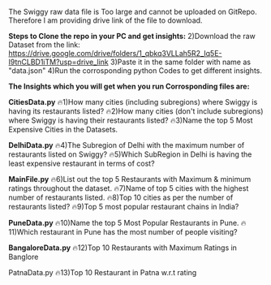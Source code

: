The Swiggy raw data file is Too large and cannot be uploaded on GitRepo. Therefore I am providing drive link of the file to download.

**Steps to Clone the repo in your PC and get insights:**
2)Download the raw Dataset from the link: https://drive.google.com/drive/folders/1_qbkq3VLLah5R2_Iq5E-I9tnCLBD1iTM?usp=drive_link
3)Paste it in the same folder with name as "data.json"
4)Run the corrosponding python Codes to get different insights.



**The Insights which you will get when you run Corrosponding files are:**

**CitiesData.py**
🔥1)How many cities (including subregions) where Swiggy is having its restaurants listed?
🔥2)How many cities  (don't include subregions) where Swiggy is having their restaurants listed?
🔥3)Name the top 5 Most Expensive Cities in the Datasets.



**DelhiData.py**
🔥4)The Subregion of Delhi with the maximum number of restaurants listed on Swiggy?
🔥5)Which SubRegion in Delhi is having the least expensive restaurant in terms of cost?



**MainFile.py**
🔥6)List out the top 5 Restaurants with Maximum & minimum ratings throughout the dataset.
🔥7)Name of top 5 cities with the highest number of restaurants listed.
🔥8)Top 10 cities as per the number of restaurants listed?
🔥9)Top 5 most popular restaurant chains in India?



**PuneData.py**
🔥10)Name the top 5 Most Popular Restaurants in Pune.
🔥11)Which restaurant in Pune has the most number of people visiting?



**BangaloreData.py**
🔥12)Top 10 Restaurants with Maximum Ratings in Banglore



PatnaData.py
🔥13)Top 10 Restaurant in Patna w.r.t rating 
